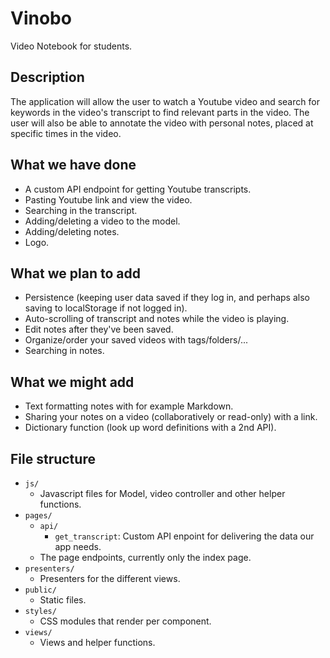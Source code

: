 # Vinobo

Video Notebook for students.

## Description

The application will allow the user to watch a Youtube video and search for keywords in the video's transcript
to find relevant parts in the video.
The user will also be able to annotate the video with personal notes, placed at specific times in the video.

## What we have done

- A custom API endpoint for getting Youtube transcripts.
- Pasting Youtube link and view the video.
- Searching in the transcript.
- Adding/deleting a video to the model.
- Adding/deleting notes.
- Logo.

## What we plan to add

- Persistence (keeping user data saved if they log in, and perhaps also saving to localStorage if not logged in).
- Auto-scrolling of transcript and notes while the video is playing.
- Edit notes after they've been saved.
- Organize/order your saved videos with tags/folders/...
- Searching in notes.

## What we might add

- Text formatting notes with for example Markdown.
- Sharing your notes on a video (collaboratively or read-only) with a link.
- Dictionary function (look up word definitions with a 2nd API).

## File structure

- `js/`
  - Javascript files for Model, video controller and other helper functions.
- `pages/`
  - `api/`
    - `get_transcript`: Custom API enpoint for delivering the data our app needs.
  - The page endpoints, currently only the index page.
- `presenters/`
  - Presenters for the different views.
- `public/`
  - Static files.
- `styles/`
  - CSS modules that render per component.
- `views/`
  - Views and helper functions.
